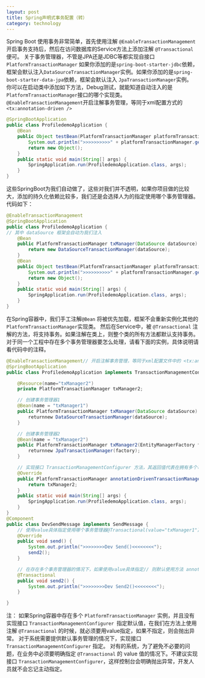 ```yaml
---
layout: post
title: Spring声明式事务配置（转）
category: technology
---
```

Spring Boot 使用事务非常简单，首先使用注解 `@EnableTransactionManagement`开启事务支持后，然后在访问数据库的Service方法上添加注解 `@Transactional` 便可。
关于事务管理器，不管是JPA还是JDBC等都实现自接口`PlatformTransactionManager` 如果你添加的是`spring-boot-starter-jdbc`依赖，框架会默认注入`DataSourceTransactionManager`实例。如果你添加的是`spring-boot-starter-data-jpa`依赖，框架会默认注入 `JpaTransactionManager`实例。
你可以在启动类中添加如下方法，Debug测试，就能知道自动注入的是`PlatformTransactionManager`接口的哪个实现类。
`@EnableTransactionManagement`开启注解事务管理，等同于xml配置方式的` <tx:annotation-driven />`

```java
@SpringBootApplication
public class ProfiledemoApplication {
    @Bean
    public Object testBean(PlatformTransactionManager platformTransactionManager){
        System.out.println(">>>>>>>>>>" + platformTransactionManager.getClass().getName());
        return new Object();
    }
    public static void main(String[] args) {
        SpringApplication.run(ProfiledemoApplication.class, args);
    }
}
```

这些SpringBoot为我们自动做了，这些对我们并不透明，如果你项目做的比较大，添加的持久化依赖比较多，我们还是会选择人为的指定使用哪个事务管理器。 
代码如下：

```java
@EnableTransactionManagement
@SpringBootApplication
public class ProfiledemoApplication {
// 其中 dataSource 框架会自动为我们注入
	@Bean
	public PlatformTransactionManager txManager(DataSource dataSource) {
        return new DataSourceTransactionManager(dataSource);
    }
    @Bean
    public Object testBean(PlatformTransactionManager platformTransactionManager) {
        System.out.println(">>>>>>>>>>" + platformTransactionManager.getClass().getName());
        return new Object();
    }
    public static void main(String[] args) {
        SpringApplication.run(ProfiledemoApplication.class, args);
    }
}
```

在Spring容器中，我们手工注解`@Bean` 将被优先加载，框架不会重新实例化其他的`PlatformTransactionManager`实现类。
然后在Service中，被 `@Transactional` 注解的方法，将支持事务。如果注解在类上，则整个类的所有方法都默认支持事务。
对于同一个工程中存在多个事务管理器要怎么处理，请看下面的实例，具体说明请看代码中的注释。

```java
@EnableTransactionManagement// 开启注解事务管理，等同于xml配置文件中的 <tx:annotation-driven />
@SpringBootApplication
public class ProfiledemoApplication implements TransactionManagementConfigurer {

    @Resource(name="txManager2")
    private PlatformTransactionManager txManager2;

    // 创建事务管理器1
    @Bean(name = "txManager1")
    public PlatformTransactionManager txManager(DataSource dataSource) {
        returnnew DataSourceTransactionManager(dataSource);
    }

    // 创建事务管理器2
    @Bean(name = "txManager2")
    public PlatformTransactionManager txManager2(EntityManagerFactory factory) {
        returnnew JpaTransactionManager(factory);
    }

    // 实现接口 TransactionManagementConfigurer 方法，其返回值代表在拥有多个事务管理器的情况下默认使用的事务管理器
	@Override
	public PlatformTransactionManager annotationDrivenTransactionManager() {
        return txManager2;
    }
    public static void main(String[] args) {
        SpringApplication.run(ProfiledemoApplication.class, args);
    }
}
@Component
public class DevSendMessage implements SendMessage {
    // 使用value具体指定使用哪个事务管理器@Transactional(value="txManager1")
    @Override
	public void send() {
        System.out.println(">>>>>>>>Dev Send()<<<<<<<<");
        send2();
    }

    // 在存在多个事务管理器的情况下，如果使用value具体指定// 则默认使用方法 annotationDrivenTransactionManager() 返回的事务管理器
	@Transactional 
	public void send2() {
        System.out.println(">>>>>>>>Dev Send2()<<<<<<<<");
    }

}
```

注： 
如果Spring容器中存在多个 `PlatformTransactionManager` 实例，并且没有实现接口 `TransactionManagementConfigurer `指定默认值，在我们在方法上使用注解 `@Transactional` 的时候，就必须要用value指定，如果不指定，则会抛出异常。
对于系统需要提供默认事务管理的情况下，实现接口 `TransactionManagementConfigurer` 指定。
对有的系统，为了避免不必要的问题，在业务中必须要明确指定 `@Transactional` 的 value 值的情况下。不建议实现接口 `TransactionManagementConfigurer`，这样控制台会明确抛出异常，开发人员就不会忘记主动指定。
